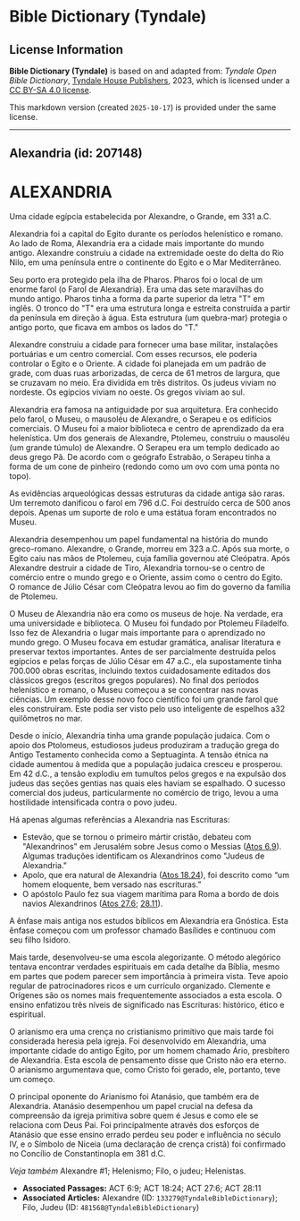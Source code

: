 # Bible Dictionary (Tyndale)

## License Information

**Bible Dictionary (Tyndale)** is based on and adapted from: _Tyndale Open Bible Dictionary_, [Tyndale House Publishers](https://tyndaleopenresources.com/), 2023, which is licensed under a [CC BY-SA 4.0 license](https://creativecommons.org/licenses/by-sa/4.0/legalcode.en).

This markdown version (created `2025-10-17`) is provided under the same license.



--------------------------------

## Alexandria (id: 207148)

ALEXANDRIA
==========

Uma cidade egípcia estabelecida por Alexandre, o Grande, em 331 a.C.

Alexandria foi a capital do Egito durante os períodos helenístico e romano. Ao lado de Roma, Alexandria era a cidade mais importante do mundo antigo. Alexandre construiu a cidade na extremidade oeste do delta do Rio Nilo, em uma península entre o continente do Egito e o Mar Mediterrâneo.

Seu porto era protegido pela ilha de Pharos. Pharos foi o local de um enorme farol (o Farol de Alexandria). Era uma das sete maravilhas do mundo antigo. Pharos tinha a forma da parte superior da letra "T" em inglês. O tronco do "T" era uma estrutura longa e estreita construída a partir da península em direção à água. Esta estrutura (um quebra\-mar) protegia o antigo porto, que ficava em ambos os lados do "T."

Alexandre construiu a cidade para fornecer uma base militar, instalações portuárias e um centro comercial. Com esses recursos, ele poderia controlar o Egito e o Oriente. A cidade foi planejada em um padrão de grade, com duas ruas arborizadas, de cerca de 61 metros de largura, que se cruzavam no meio. Era dividida em três distritos. Os judeus viviam no nordeste. Os egípcios viviam no oeste. Os gregos viviam ao sul.

Alexandria era famosa na antiguidade por sua arquitetura. Era conhecido pelo farol, o Museu, o mausoléu de Alexandre, o Serapeu e os edifícios comerciais. O Museu foi a maior biblioteca e centro de aprendizado da era helenística. Um dos generais de Alexandre, Ptolemeu, construiu o mausoléu (um grande túmulo) de Alexandre. O Serapeu era um templo dedicado ao deus grego Pã. De acordo com o geógrafo Estrabão, o Serapeu tinha a forma de um cone de pinheiro (redondo como um ovo com uma ponta no topo).

As evidências arqueológicas dessas estruturas da cidade antiga são raras. Um terremoto danificou o farol em 796 d.C. Foi destruído cerca de 500 anos depois. Apenas um suporte de rolo e uma estátua foram encontrados no Museu.

Alexandria desempenhou um papel fundamental na história do mundo greco\-romano. Alexandre, o Grande, morreu em 323 a.C. Após sua morte, o Egito caiu nas mãos de Ptolemeu, cuja família governou até Cleópatra. Após Alexandre destruir a cidade de Tiro, Alexandria tornou\-se o centro de comércio entre o mundo grego e o Oriente, assim como o centro do Egito. O romance de Júlio César com Cleópatra levou ao fim do governo da família de Ptolemeu.

O Museu de Alexandria não era como os museus de hoje. Na verdade, era uma universidade e biblioteca. O Museu foi fundado por Ptolemeu Filadelfo. Isso fez de Alexandria o lugar mais importante para o aprendizado no mundo grego. O Museu focava em estudar gramática, analisar literatura e preservar textos importantes. Antes de ser parcialmente destruída pelos egípcios e pelas forças de Júlio César em 47 a.C., ela supostamente tinha 700\.000 obras escritas, incluindo textos cuidadosamente editados dos clássicos gregos (escritos gregos populares). No final dos períodos helenístico e romano, o Museu começou a se concentrar nas novas ciências. Um exemplo desse novo foco científico foi um grande farol que eles construíram. Este podia ser visto pelo uso inteligente de espelhos a32 quilômetros no mar.

Desde o início, Alexandria tinha uma grande população judaica. Com o apoio dos Ptolomeus, estudiosos judeus produziram a tradução grega do Antigo Testamento conhecida como a Septuaginta. A tensão étnica na cidade aumentou à medida que a população judaica cresceu e prosperou. Em 42 d.C., a tensão explodiu em tumultos pelos gregos e na expulsão dos judeus das seções gentias nas quais eles haviam se espalhado. O sucesso comercial dos judeus, particularmente no comércio de trigo, levou a uma hostilidade intensificada contra o povo judeu.

Há apenas algumas referências a Alexandria nas Escrituras:

* Estevão, que se tornou o primeiro mártir cristão, debateu com "Alexandrinos" em Jerusalém sobre Jesus como o Messias ([Atos 6\.9](https://ref.ly/Acts6:9)). Algumas traduções identificam os Alexandrinos como "Judeus de Alexandria."
* Apolo, que era natural de Alexandria ([Atos 18\.24](https://ref.ly/Acts18:24)), foi descrito como “um homem eloquente, bem versado nas escrituras.”
* O apóstolo Paulo fez sua viagem marítima para Roma a bordo de dois navios Alexandrinos ([Atos 27\.6](https://ref.ly/Acts27:6); [28\.11](https://ref.ly/Acts28:11)).

A ênfase mais antiga nos estudos bíblicos em Alexandria era Gnóstica. Esta ênfase começou com um professor chamado Basílides e continuou com seu filho Isidoro.

Mais tarde, desenvolveu\-se uma escola alegorizante. O método alegórico tentava encontrar verdades espirituais em cada detalhe da Bíblia, mesmo em partes que podem parecer sem importância à primeira vista. Teve apoio regular de patrocinadores ricos e um currículo organizado. Clemente e Orígenes são os nomes mais frequentemente associados a esta escola. O ensino enfatizou três níveis de significado nas Escrituras: histórico, ético e espiritual.

O arianismo era uma crença no cristianismo primitivo que mais tarde foi considerada heresia pela igreja. Foi desenvolvido em Alexandria, uma importante cidade do antigo Egito, por um homem chamado Ário, presbítero de Alexandria. Esta escola de pensamento disse que Cristo não era eterno. O arianismo argumentava que, como Cristo foi gerado, ele, portanto, teve um começo.

O principal oponente do Arianismo foi Atanásio, que também era de Alexandria. Atanásio desempenhou um papel crucial na defesa da compreensão da igreja primitiva sobre quem é Jesus e como ele se relaciona com Deus Pai. Foi principalmente através dos esforços de Atanásio que esse ensino errado perdeu seu poder e influência no século IV, e o Símbolo de Niceia (uma declaração de crença cristã) foi confirmado no Concílio de Constantinopla em 381 d.C.

*Veja também* Alexandre \#1; Helenismo; Filo, o judeu; Helenistas.

* **Associated Passages:** ACT 6:9; ACT 18:24; ACT 27:6; ACT 28:11
* **Associated Articles:** Alexandre (ID: `133279@TyndaleBibleDictionary`); Filo, Judeu (ID: `481568@TyndaleBibleDictionary`)

